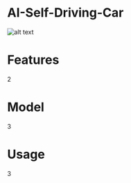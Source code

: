 # AI-Self-Driving-Car
![alt text](https://github.com/[domirom604]/[AI-Self-Driving-Car]/logo.png?raw=true)

# Features
2

# Model
3
# Usage
3
